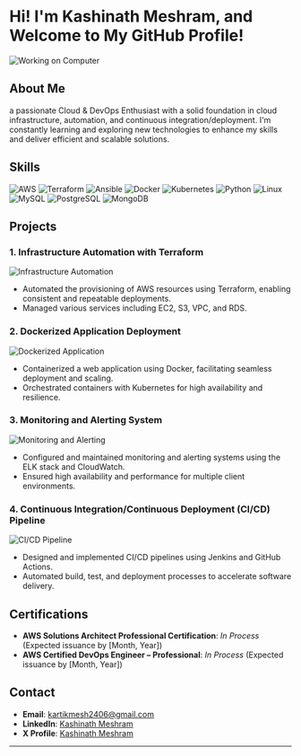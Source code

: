# Hi! I'm **Kashinath Meshram**, and Welcome to My GitHub Profile!

![Working on Computer](https://www.example.com/path-to-gif.gif)

## About Me
 a passionate Cloud & DevOps Enthusiast with a solid foundation in cloud infrastructure, automation, and continuous integration/deployment. I'm constantly learning and exploring new technologies to enhance my skills and deliver efficient and scalable solutions.

## Skills
<p align="left">
  <img src="https://img.icons8.com/color/48/000000/amazon-web-services.png" alt="AWS" title="AWS"/>
  <img src="https://img.icons8.com/color/48/000000/terraform.png" alt="Terraform" title="Terraform"/>
  <img src="https://img.icons8.com/color/48/000000/ansible.png" alt="Ansible" title="Ansible"/>
  <img src="https://img.icons8.com/color/48/000000/docker.png" alt="Docker" title="Docker"/>
  <img src="https://img.icons8.com/color/48/000000/kubernetes.png" alt="Kubernetes" title="Kubernetes"/>
  <img src="https://img.icons8.com/color/48/000000/python.png" alt="Python" title="Python"/>
  <img src="https://img.icons8.com/color/48/000000/linux.png" alt="Linux" title="Linux"/>
  <img src="https://img.icons8.com/color/48/000000/mysql-logo.png" alt="MySQL" title="MySQL"/>
  <img src="https://img.icons8.com/color/48/000000/postgreesql.png" alt="PostgreSQL" title="PostgreSQL"/>
  <img src="https://img.icons8.com/color/48/000000/mongodb.png" alt="MongoDB" title="MongoDB"/>
</p>

## Projects
### 1. Infrastructure Automation with Terraform
![Infrastructure Automation]((https://lnkd.in/d_2XCVQQ))
- Automated the provisioning of AWS resources using Terraform, enabling consistent and repeatable deployments.
- Managed various services including EC2, S3, VPC, and RDS.

### 2. Dockerized Application Deployment
![Dockerized Application](https://www.example.com/path-to-docker-image.jpg)
- Containerized a web application using Docker, facilitating seamless deployment and scaling.
- Orchestrated containers with Kubernetes for high availability and resilience.

### 3. Monitoring and Alerting System
![Monitoring and Alerting](https://www.example.com/path-to-monitoring-image.jpg)
- Configured and maintained monitoring and alerting systems using the ELK stack and CloudWatch.
- Ensured high availability and performance for multiple client environments.

### 4. Continuous Integration/Continuous Deployment (CI/CD) Pipeline
![CI/CD Pipeline](https://www.example.com/path-to-cicd-image.jpg)
- Designed and implemented CI/CD pipelines using Jenkins and GitHub Actions.
- Automated build, test, and deployment processes to accelerate software delivery.

## Certifications
- **AWS Solutions Architect Professional Certification**: *In Process* (Expected issuance by [Month, Year])
- **AWS Certified DevOps Engineer – Professional**: *In Process* (Expected issuance by [Month, Year])

## Contact
- **Email**: [kartikmesh2406@gmail.com](mailto:kartikmesh2406@gmail.com)
- **LinkedIn**: [Kashinath Meshram](https://www.linkedin.com/in/kashinath-meshram-837893180/)
- **X Profile**: [Kashinath Meshram](https://x.com/KashinathMeshr2)

---

